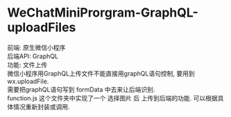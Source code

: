 # WeChatMiniProrgram-GraphQL-uploadFiles
前端: 原生微信小程序   
后端API: GraphQL   
功能: 文件上传  
微信小程序用GraphQL上传文件不能直接用graphQL语句控制, 要用到 wx.uploadFile.  
需要把graphQL语句写到 formData 中去来让后端识别.  
function.js 这个文件夹中实现了一个 选择图片 后 上传到后端的功能. 可以根据具体情况重新封装或调用.  
